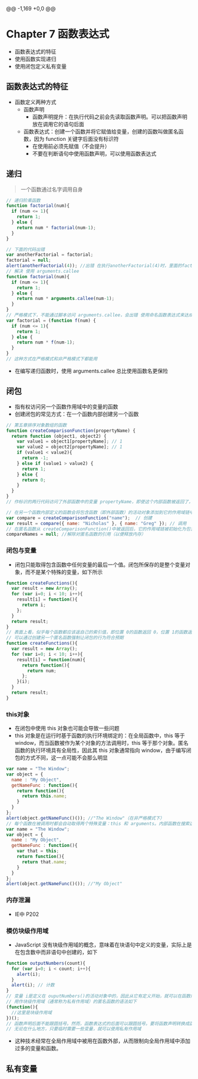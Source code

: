 @@ -1,169 +0,0 @@
# Chapter 7 函数表达式

- 函数表达式的特征
- 使用函数实现递归
- 使用闭包定义私有变量

## 函数表达式的特征

- 函数定义两种方式
  - 函数声明
    - 函数声明提升：在执行代码之前会先读取函数声明。可以把函数声明放在调用它的语句后面
  - 函数表达式：创建一个函数并将它赋值给变量，创建的函数叫做匿名函数，因为 function 关键字后面没有标识符
    - 在使用前必须先赋值（不会提升）
    - 不要在判断语句中使用函数声明，可以使用函数表达式

## 递归

> 一个函数通过名字调用自身

```javascript
// 递归阶乘函数
function factorial(num){
  if (num <= 1){
    return 1;
  } else {
    return num * factorial(num-1);
  }
}

// 下面的代码出错
var anotherFactorial = factorial;
factorial = null;
alert(anotherFactorial(4)); //出错 在执行anotherFactorial(4)时，里面的factorial 已经不再是函数
// 解决 使用 arguments.callee
function factorial(num){
  if (num <= 1){
    return 1;
  } else {
    return num * arguments.callee(num-1);
  }
}
// 严格模式下，不能通过脚本访问 arguments.callee，会出错 使用命名函数表达式来达成相同的结果
var factorial = (function f(num) {
  if (num <= 1){
    return 1;
  } else {
    return num * f(num-1);
  }
}
// 这种方式在严格模式和非严格模式下都能用
```

- 在编写递归函数时，使用 arguments.callee 总比使用函数名更保险

## 闭包

- 指有权访问另一个函数作用域中的变量的函数
- 创建闭包的常见方式：在一个函数内部创建另一个函数

```javascript
// 第五章排序对象数组的函数
function createComparisonFunction(propertyName) {
  return function (object1, object2) {
    var value1 = object1[propertyName]; // 1
    var value2 = object2[propertyName]; // 1
    if (value1 < value2){
      return -1;
    } else if (value1 > value2) {
      return 1;
    } else {
      return 0;
    }
  }
}
// 作标识的两行代码访问了外部函数中的变量 propertyName，即使这个内部函数被返回了，而且是在其他地方被调用了，但它仍然可以访问变量 propertyName，因为内部函数的作用域链中包含createComparisonFunction()的作用域

// 在另一个函数内部定义的函数会将包含函数（即外部函数）的活动对象添加到它的作用域链中
var compare = createComparisonFunction("name");  // 创建
var result = compare({ name: "Nicholas" }, { name: "Greg" }); // 调用
// 在匿名函数从 createComparisonFunction()中被返回后，它的作用域链被初始化为包含createComparisonFunction()函数的活动对象和全局变量对象，匿名函数就可以访问在createComparisonFunction()中定义的所有变量，createComparisonFunction()函数在执行完毕后，其活动对象也不会被销毁，因为匿名函数的作用域链仍然在引用这个活动对象，直到匿名函数被销毁
compareNames = null; //解除对匿名函数的引用（以便释放内存）
```

### 闭包与变量

- 闭包只能取得包含函数中任何变量的最后一个值。闭包所保存的是整个变量对象，而不是某个特殊的变量，如下所示

```javascript
function createFunctions(){
  var result = new Array();
  for (var i=0; i < 10; i++){
    result[i] = function(){
      return i;
    };
  }
  return result;
}
// 表面上看，似乎每个函数都应该返自己的索引值，即位置 0的函数返回 0，位置 1的函数返回 1，以此类推。但实际上，每个函数都返回 10,因为每个函数的作用域链中都保存着 createFunctions()函数的活动对象，所以它们引用的都是同一个变量 i
// 可以通过创建另一个匿名函数强制让闭包的行为符合预期
function createFunctions(){
  var result = new Array();
  for (var i=0; i < 10; i++){
    result[i] = function(num){
      return function(){
        return num;
      };
    }(i);
  }
  return result;
}
```

### this对象

- 在闭包中使用 this 对象也可能会导致一些问题
- this 对象是在运行时基于函数的执行环境绑定的：在全局函数中，this 等于 window，而当函数被作为某个对象的方法调用时，this 等于那个对象。匿名函数的执行环境具有全局性，因此其 this 对象通常指向 window，由于编写闭包的方式不同，这一点可能不会那么明显

```javascript
var name = "The Window";
var object = {
  name : "My Object",
  getNameFunc : function(){
    return function(){
      return this.name;
    }
  }
};
alert(object.getNameFunc()()); //"The Window"（在非严格模式下）
// 每个函数在被调用时都会自动取得两个特殊变量：this 和 arguments。内部函数在搜索这两个变量时，只会搜索到其活动对象为止，因此永远不可能直接访问外部函数中的这两个变量。不过，把外部作用域中的 this 对象保存在一个闭包能够访问到的变量里，就可以让闭包访问该对象了（arguments 也这样），如下
var name = "The Window";
var object = {
  name : "My Object",
  getNameFunc : function(){
    var that = this;
    return function(){
      return that.name;
    }
  }
};
alert(object.getNameFunc()()); //"My Object"
```

### 内存泄漏

- IE中 P202

### 模仿块级作用域

- JavaScript 没有块级作用域的概念，意味着在块语句中定义的变量，实际上是在包含数中而非语句中创建的，如下

```javascript
function outputNumbers(count){
  for (var i=0; i < count; i++){
    alert(i);
  }
  alert(i); // 计数
}
// 变量 i是定义在 ouputNumbers()的活动对象中的，因此从它有定义开始，就可以在函数内部随处访问它，匿名函数可以用来模仿块级作用域并避免这个问题
// 用作块级作用域（通常称为私有作用域）的匿名函数的语法如下
(function(){
  //这里是块级作用域
})();
// 函数声明后面不能跟圆括号。然而，函数表达式的后面可以跟圆括号。要将函数声明转换成函数表达式，加上一对圆括号即可
// 无论在什么地方，只要临时需要一些变量，就可以使用私有作用域
```

- 这种技术经常在全局作用域中被用在函数外部，从而限制向全局作用域中添加过多的变量和函数。

## 私有变量